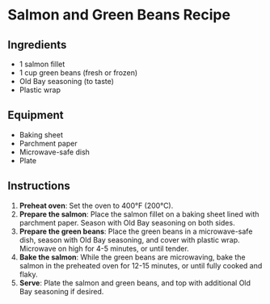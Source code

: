 # Salmon and Green Beans Recipe  

## Ingredients  
- 1 salmon fillet  
- 1 cup green beans (fresh or frozen)  
- Old Bay seasoning (to taste)  
- Plastic wrap  

## Equipment  
- Baking sheet  
- Parchment paper  
- Microwave-safe dish  
- Plate  

## Instructions  
1. **Preheat oven**: Set the oven to 400°F (200°C).  
2. **Prepare the salmon**: Place the salmon fillet on a baking sheet lined with parchment paper. Season with Old Bay seasoning on both sides.  
3. **Prepare the green beans**: Place the green beans in a microwave-safe dish, season with Old Bay seasoning, and cover with plastic wrap. Microwave on high for 4-5 minutes, or until tender.  
4. **Bake the salmon**: While the green beans are microwaving, bake the salmon in the preheated oven for 12-15 minutes, or until fully cooked and flaky.  
5. **Serve**: Plate the salmon and green beans, and top with additional Old Bay seasoning if desired.